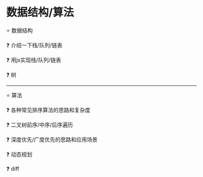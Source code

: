 # 数据结构/算法

⭐ 数据结构

❓ 介绍一下栈/队列/链表

❓ 用js实现栈/队列/链表

❓ 树

---

⭐ 算法

❓ 各种常见排序算法的思路和复杂度

❓ 二叉树前序/中序/后序遍历

❓ 深度优先/广度优先的思路和应用场景

❓ 动态规划

❓ diff
